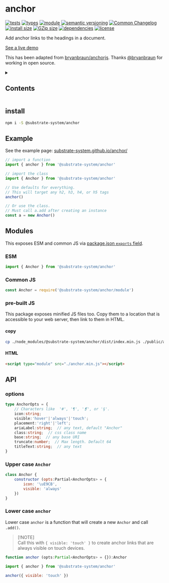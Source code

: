 # anchor
[![tests](https://img.shields.io/github/actions/workflow/status/substrate-system/anchor/nodejs.yml?style=flat-square)](https://github.com/substrate-system/anchor/actions/workflows/nodejs.yml)
[![types](https://img.shields.io/npm/types/@substrate-system/anchor?style=flat-square&cache-control=no-cache)](README.md)
[![module](https://img.shields.io/badge/module-ESM%2FCJS-blue?style=flat-square)](README.md)
[![semantic versioning](https://img.shields.io/badge/semver-2.0.0-blue?logo=semver&style=flat-square)](https://semver.org/)
[![Common Changelog](https://nichoth.github.io/badge/common-changelog.svg)](./CHANGELOG.md)
[![install size](https://flat.badgen.net/packagephobia/install/@substrate-system/anchor?cache-control=no-cache)](https://packagephobia.com/result?p=@substrate-system/anchor)
[![GZip size](https://img.badgesize.io/https%3A%2F%2Fesm.sh%2F%40substrate-system%2Fanchor%2Fes2022%2Fanchor.mjs%3Fstyle%3Dflat%26compression%3Dgzip?compression=gzip&style=flat-square)](https://esm.sh/@substrate-system/anchor/es2022/anchor.mjs)
[![dependencies](https://img.shields.io/badge/dependencies-zero-brightgreen.svg?style=flat-square)](package.json)
[![license](https://img.shields.io/badge/license-Polyform_Small_Business-249fbc?style=flat-square)](LICENSE)


Add anchor links to the headings in a document.

[See a live demo](https://substrate-system.github.io/anchor/)

This has been adapted from [bryanbraun/anchorjs](https://github.com/bryanbraun/anchorjs). Thanks [@bryanbraun](https://github.com/bryanbraun) for working in open source.

<details><summary><h2>Contents</h2></summary>

<!-- toc -->

- [install](#install)
- [Example](#example)
- [Modules](#modules)
  * [ESM](#esm)
  * [Common JS](#common-js)
  * [pre-built JS](#pre-built-js)
- [API](#api)
  * [options](#options)
  * [Upper case `Anchor`](#upper-case-anchor)
  * [Lower case `anchor`](#lower-case-anchor)

<!-- tocstop -->

</details>

## install

```sh
npm i -S @substrate-system/anchor
```

## Example

See the example page: [substrate-system.github.io/anchor/](https://substrate-system.github.io/anchor/)

```js
// import a function
import { anchor } from '@substrate-system/anchor'

// import the class
import { Anchor } from '@substrate-system/anchor'

// Use defaults for everything.
// This will target any h2, h3, h4, or h5 tags
anchor()

// Or use the class.
// Must call a.add after creating an instance
const a = new Anchor()
```

## Modules

This exposes ESM and common JS via [package.json `exports` field](https://nodejs.org/api/packages.html#exports).

### ESM
```js
import { Anchor } from '@substrate-system/anchor'
```

### Common JS
```js
const Anchor = require('@substrate-system/anchor/module')
```

### pre-built JS
This package exposes minified JS files too. Copy them to a location that is
accessible to your web server, then link to them in HTML.

#### copy
```sh
cp ./node_modules/@substrate-system/anchor/dist/index.min.js ./public/anchor.min.js
```

#### HTML
```html
<script type="module" src="./anchor.min.js"></script>
```

## API

### options

```ts
type AnchorOpts = {
    // Characters like  '#', '¶', '❡', or '§'.
    icon:string;
    visible:'hover'|'always'|'touch';
    placement:'right'|'left';
    ariaLabel:string;  // any text, default "Anchor"
    class:string;  // css class name
    base:string;  // any base URI
    truncate:number;  // Max length. Default 64
    titleText:string;  // any text
}
```

### Upper case `Anchor`

```js
class Anchor {
    constructor (opts:Partial<AnchorOpts> = {
        icon: '\uE9CB',
        visible: 'always'
    })
}
```

### Lower case `anchor`
Lower case `anchor` is a function that will create a new `Anchor` and call
`.add()`.

>
> [!NOTE]  
> Call this with `{ visible: 'touch' }` to create anchor links that are
> always visible on touch devices.
>

```ts
function anchor (opts:Partial<AnchorOpts> = {}):Anchor
```

```js
import { anchor } from '@substrate-system/anchor'

anchor({ visible: 'touch' })
```

